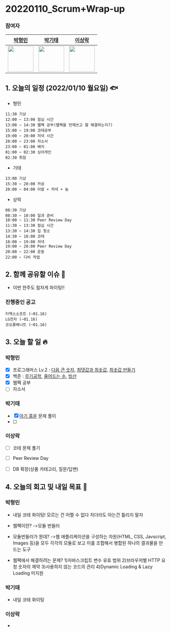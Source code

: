 # 20220110_Scrum+Wrap-up

### 참여자

| [박형민](https://github.com/npnppn)  | [박기태](https://github.com/idiot-kitto)   | [이상락](https://github.com/SangRakee)  |
| :------: | :------: | :------:
|<img src="https://github.com/npnppn.png" width="80"> | <img src="https://github.com/idiot-kitto.png" width="80">|<img src="https://github.com/SangRakee.png" width="80">

## 1. 오늘의 일정 (2022/01/10 월요일) 🐟

- 형민
```
11:30 기상
12:00 ~ 13:00 점심 시간
13:00 ~ 14:30 웹팩 공부(웹팩을 언제쓰고 뭘 해결하는지?)
15:00 ~ 19:00 코테공부
19:00 ~ 20:00 저녁 시간
20:00 ~ 23:00 자소서
23:00 ~ 01:00 배치
01:00 ~ 02:30 싱어게인
02:30 취침 
```

- 기태
```
13:00 기상
15:30 ~ 20:00 카공
20:00 ~ 04:00 이발 + 저녁 + 놈
```

- 상락
```
08:30 기상
08:30 ~ 10:00 일과 준비
10:00 ~ 11:30 Peer Review Day
11:30 ~ 13:30 점심 시간
13:30 ~ 14:30 집 청소
14:30 ~ 18:00 코테
18:00 ~ 19:00 저녁
19:00 ~ 20:00 Peer Review Day
20:00 ~ 22:00 운동
22:00 ~ 디비 작업

```

## 2. 함께 공유할 이슈 💌
- 이번 한주도 힘차게 파이팅!!


### 진행중인 공고
```
티맥스소프트 (~01.16)
LG전자 (~01.16)
코오롱베니트 (~01.16)
```



## 3. 오늘 할 일 🔥



### 박형민
- [x] 프로그래머스 Lv.2 : [다음 큰 숫자](https://programmers.co.kr/learn/courses/30/lessons/12911), [최댓값과 최솟값](https://programmers.co.kr/learn/courses/30/lessons/12939), [최솟값 만들기](https://programmers.co.kr/learn/courses/30/lessons/12941)
- [x] 백준 : [무기공학](https://www.acmicpc.net/problem/18430), [줄어드는 수](https://www.acmicpc.net/problem/1174), [빙산](https://www.acmicpc.net/problem/2573)
- [x] 웹팩 공부
- [ ] 자소서

### 박기태

- [x] [아기 홍윤](https://www.acmicpc.net/problem/24023) 문제 풀이
- [ ] 



### 이상락
- [ ] 코테 문제 풀기
- [ ] Peer Review Day
- [ ] DB 확장(상품 카테고리, 질문/답변)



## 4. 오늘의 회고 및 내일 목표 🎈


    

### 박형민

- 내일 코테 화이팅! 모르는 건 어쩔 수 없다 치더라도 아는건 틀리지 말자
- 웹팩이란?
->모듈 번들러

- 모듈번들러가 뭔데?
->웹 애플리케이션을 구성하는 자원(HTML, CSS, Javscript, Images 등)을 모두 각각의 모듈로 보고 이를 조합해서 병합된 하나의 결과물을 만드는 도구

- 웹팩에서 해결하려는 문제?
1)자바스크립트 변수 유효 범위
2)브라우저별 HTTP 요청 숫자의 제약
3)사용하지 않는 코드의 관리
4)Dynamic Loading & Lazy Loading 미지원

### 박기태

- 내일 코테 화이팅


### 이상락
-
